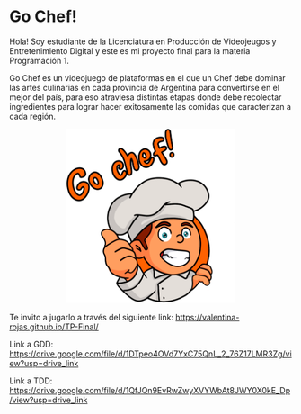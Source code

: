 # Go Chef!



Hola! Soy estudiante de la Licenciatura en Producción de Videojeugos y Entretenimiento Digital y este es mi proyecto final para la materia Programación 1.

Go Chef es un videojuego de plataformas en el que un Chef debe dominar las artes culinarias en cada provincia de Argentina para convertirse en el mejor del país, para eso atraviesa distintas etapas donde debe recolectar ingredientes para lograr hacer exitosamente las comidas que caracterizan a cada región. 

<p align="center">
  <img src="https://raw.githubusercontent.com/valentina-rojas/TP-Final/main/public/assets/images/GoChef.png" alt="GoChef" width="300">
</p>

Te invito a jugarlo a través del siguiente link: https://valentina-rojas.github.io/TP-Final/


Link a GDD: https://drive.google.com/file/d/1DTpeo4OVd7YxC75QnL_2_76Z17LMR3Zg/view?usp=drive_link

Link a TDD: https://drive.google.com/file/d/1QfJQn9EvRwZwyXVYWbAt8JWY0X0kE_Dp/view?usp=drive_link



